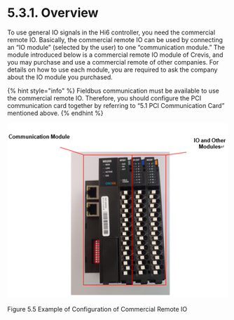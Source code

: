 ﻿# 5.3.1. Overview

To use general IO signals in the Hi6 controller, you need the commercial remote IO. Basically, the commercial remote IO can be used by connecting an “IO module” (selected by the user) to one “communication module.” The module introduced below is a commercial remote IO module of Crevis, and you may purchase and use a commercial remote of other companies. For details on how to use each module, you are required to ask the company about the IO module you purchased.

{% hint style="info" %}
Fieldbus communication must be available to use the commercial remote IO. Therefore, you should configure the PCI communication card together by referring to “5.1 PCI Communication Card” mentioned above.
{% endhint %}


![](../../_assets/그림_5.5상용_리모트_IO_구성_예시.png  )

Figure 5.5 Example of Configuration of Commercial Remote IO
